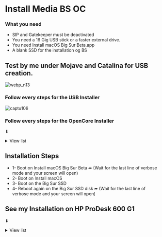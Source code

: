 # Install Media BS OC

###  What you need
- SIP and Gatekeeper must be deactivated
- You need a 16 Gig USB stick or a faster external drive.
- You need Install macOS Big Sur Beta.app
- A blank SSD for the installation og BS

## Test by me under Mojave and Catalina for USB creation.

![webp_n13](https://user-images.githubusercontent.com/6248794/87083458-a5734080-c1fa-11ea-869f-ee69269b3e5a.gif)


### Follow every steps for the USB Installer
![captu109](https://user-images.githubusercontent.com/6248794/87083522-c6d42c80-c1fa-11ea-9a13-372466d019e1.png)

### Follow every steps for the OpenCore Installer
⬇︎
<details> 
  <summary>View list  </summary>

![captu110](https://user-images.githubusercontent.com/6248794/87083524-c76cc300-c1fa-11ea-95c8-76e4de05698d.png)

![captu111](https://user-images.githubusercontent.com/6248794/87083525-c76cc300-c1fa-11ea-8e53-31481b82d9aa.png)

![captu112](https://user-images.githubusercontent.com/6248794/87083529-c8055980-c1fa-11ea-9ff9-c17e0c77b4b9.png)

![Screen Shot 1](https://user-images.githubusercontent.com/6248794/87084124-b53f5480-c1fb-11ea-80eb-c2e3c65b6e53.png)

![Screen Shot 2](https://user-images.githubusercontent.com/6248794/87084040-9214a500-c1fb-11ea-8a2c-08ee4485e246.png)

</details>


## Installation Steps
- 1- Boot on Install macOS Big Sur Beta ➦ (Wait for the last line of verbose mode and your screen will open)
- 2- Boot on Install macOS
- 3- Boot on the Big Sur SSD
- 4- Reboot again on the Big Sur SSD disk ➦ (Wait for the last line of verbose mode and your screen will open)

## See my Installation on HP ProDesk 600 G1
⬇︎
<details> 
  <summary>View list  </summary>
	
![img_2217](https://user-images.githubusercontent.com/6248794/87085381-ca1ce780-c1fd-11ea-9dab-94c3752153d3.jpg)

![img_2218](https://user-images.githubusercontent.com/6248794/87085382-cab57e00-c1fd-11ea-923a-bf46abe582e6.jpg)

![img_2219](https://user-images.githubusercontent.com/6248794/87085383-cab57e00-c1fd-11ea-979a-8502df8c7fb0.jpg)

![img_2220](https://user-images.githubusercontent.com/6248794/87085384-cab57e00-c1fd-11ea-975e-851a349de86f.jpg)

![img_2221](https://user-images.githubusercontent.com/6248794/87085385-cb4e1480-c1fd-11ea-83d6-1cef01eaecb0.jpg)
- Desktop BIGSUR  

![screen34](https://user-images.githubusercontent.com/6248794/87085387-cb4e1480-c1fd-11ea-9c56-be48da12adbc.png)



</details>





